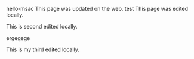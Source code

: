 hello-msac
This page was updated on the web.
test
This page was edited locally.

This is second edited locally.

ergegege


This is my third edited locally.
